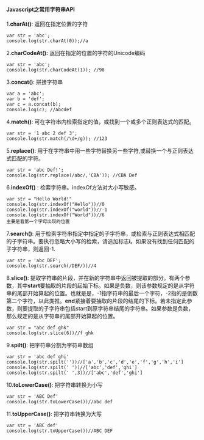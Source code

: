#### Javascript之常用字符串API

1.**charAt()**: 返回在指定位置的字符

```
var str = 'abc';
console.log(str.charAt(0));//a
```

2.**charCodeAt():**  返回在指定的位置的字符的Unicode编码

```
var str = 'abc';
console.log(str.charCodeAt(1)); //98
```

3.**concat()**: 拼接字符串

```
var a = 'abc';
var b = 'def';
var c = a.concat(b);
console.log(c); //abcdef
```

4.**match()**:  可在字符串内检索指定的值，或找到一个或多个正则表达式的匹配。

```
var str = '1 abc 2 def 3';
console.log(str.match(/\d+/g)); //123
```

5.**replace()**: 用于在字符串中用一些字符替换另一些字符,或替换一个与正则表达式匹配的字符。

```
var str = 'abc Def!';
console.log(str.replace(/abc/,'CBA')); //CBA Def
```

6.**indexOf()** :  检索字符串。indexOf方法对大小写敏感。

```
var str = "Hello World!"
console.log(str.indexOf("Hello"))//0
console.log(str.indexOf("world"))//-1
console.log(str.indexOf("World"))//6
主要是看第一个字母出现的位置
```

7.**search()**:  用于检索字符串指定中指定的子字符串，或检索与正则表达式相匹配的子字符串。要执行忽略大小写的检索，请追加标志**i**。如果没有找到任何匹配的子字符串，则返回-1.

```
var str = 'abc DEF';
console.log(str.search(/DEF/))//4
```

8.**slice()**: 提取字符串的片段，并在新的字符串中返回被提取的部分。有两个参数，其中**start**要抽取的片段的起始下标。如果是负数，则该参数规定的是从字符串的尾部开始算起的位置。也就是是，-1指字符串的最后一个字符，-2指的是倒数第二个字符，以此类推。**end**紧接着要抽取的片段的结尾的下标。若未指定此参数，则要提取的子字符串包括start到原字符串结尾的字符串。如果参数是负数，那么规定的是从字符串的尾部开始算起的位置。

```
var str = "abc def ghk"
console.log(str.slice(6))//f ghk
```

9.**spilt()**:  把字符串分割为字符串数组

```
var str = 'abc def ghi'
console.log(str.spilt(''))//['a','b','c','d','e','f','g','h','i']
console.log(str.spilt(' '))//['abc','def','ghi']
console.log(str.spilt(' ',3))//['abc','def','ghi']
```

10.**toLowerCase()**:  把字符串转换为小写

```
var str = 'ABC Def'
console.log(str.toLowerCase())//abc def
```

11.**toUpperCase()**:  把字符串转换为大写

```
var str = 'ABC def'
console.log(str.toUpperCase())//ABC DEF
```
